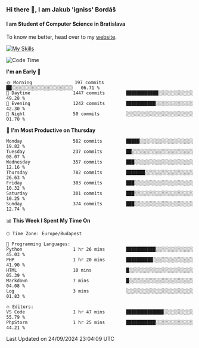 ### Hi there 👋, I am Jakub 'igniss' Bordáš

#### I am Student of Computer Science in Bratislava
To know me better, head over to my [website](https://bordas.sk).

[![My Skills](https://skillicons.dev/icons?i=js,html,css,figma,svelte,java,kotlin,python,postgresql,typescript,nest,nodejs)](https://bordas.sk)


<!--START_SECTION:waka-->
![Code Time](http://img.shields.io/badge/Code%20Time-1%2C529%20hrs%2042%20mins-blue)

**I'm an Early 🐤** 

```text
🌞 Morning                197 commits         ██░░░░░░░░░░░░░░░░░░░░░░░   06.71 % 
🌆 Daytime                1447 commits        ████████████░░░░░░░░░░░░░   49.28 % 
🌃 Evening                1242 commits        ███████████░░░░░░░░░░░░░░   42.30 % 
🌙 Night                  50 commits          ░░░░░░░░░░░░░░░░░░░░░░░░░   01.70 % 
```
📅 **I'm Most Productive on Thursday** 

```text
Monday                   582 commits         █████░░░░░░░░░░░░░░░░░░░░   19.82 % 
Tuesday                  237 commits         ██░░░░░░░░░░░░░░░░░░░░░░░   08.07 % 
Wednesday                357 commits         ███░░░░░░░░░░░░░░░░░░░░░░   12.16 % 
Thursday                 782 commits         ███████░░░░░░░░░░░░░░░░░░   26.63 % 
Friday                   303 commits         ███░░░░░░░░░░░░░░░░░░░░░░   10.32 % 
Saturday                 301 commits         ███░░░░░░░░░░░░░░░░░░░░░░   10.25 % 
Sunday                   374 commits         ███░░░░░░░░░░░░░░░░░░░░░░   12.74 % 
```


📊 **This Week I Spent My Time On** 

```text
🕑︎ Time Zone: Europe/Budapest

💬 Programming Languages: 
Python                   1 hr 26 mins        ███████████░░░░░░░░░░░░░░   45.03 % 
PHP                      1 hr 20 mins        ██████████░░░░░░░░░░░░░░░   41.90 % 
HTML                     10 mins             █░░░░░░░░░░░░░░░░░░░░░░░░   05.39 % 
Markdown                 7 mins              █░░░░░░░░░░░░░░░░░░░░░░░░   04.08 % 
Log                      3 mins              ░░░░░░░░░░░░░░░░░░░░░░░░░   01.83 % 

🔥 Editors: 
VS Code                  1 hr 47 mins        ██████████████░░░░░░░░░░░   55.79 % 
PhpStorm                 1 hr 25 mins        ███████████░░░░░░░░░░░░░░   44.21 % 
```


 Last Updated on 24/09/2024 23:04:09 UTC
<!--END_SECTION:waka-->
